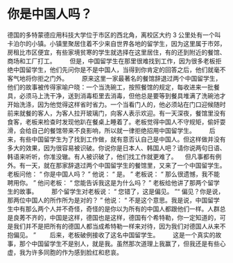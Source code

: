 # 你是中国人吗？

德国的多特蒙德应用科技大学位于市区的西北角，离校区大约 3 公里处有一个叫卡泊尔的小镇。小镇里聚居住着不少来自世界各地的留学生，因为这里属于市郊，房租比市区便宜，有些家境贫寒的学生就选择在这里居住，有的还到附近的餐馆、商场和工厂打工。 
　　但是，中国留学生在那里很难找到工作，因为很多老板拒绝中国留学生，他们先问你是不是中国人，当得到你肯定的回答之后，他们就毫不客气地将你拒之门外。 
　　原来这里一家最著名的餐馆辞退过两个中国留学生，他们的故事被传得家喻户晓：一个当洗碗工，按照餐馆的规定，每收进来一批餐具，必须马上洗干净，送到消毒柜里去消毒，但他总是要等到餐具堆满了洗碗池才开始洗涤，因为他觉得这样省时省力。一个当看门人的，他必须站在门口迎候随时前来就餐的客人，为客人拉开玻璃门，向客人表示欢迎。有一天深夜，餐馆里没有食客，老板来检查时发现他趴在餐桌上睡着了。老板觉得中国人不守规矩，偷奸耍滑，会给自己的餐馆带来不良影响，所以就一律拒绝招用中国留学生。 
　　后来，有些中国留学生为了找到工作做，就有意否认自己是中国人。但这样做并没有多大的效果，因为很容易被识破。你说你是日本人、韩国人吧？请你说两句日语、韩语来听听，你准没辙。有人被识破了，他们找工作就更难了。 
　但凡事都有例外。有一天，就在那家辞退过两个中国留学生的餐馆里，又来了一个中国留学生。老板问他： “ 你是中国人吗？ ” 他说： “ 是。 ” 老板说： “ 那么很遗憾，我不能聘用你。 ” 他问老板： “ 您能告诉我这是为什么吗？ ” 老板给他讲了那两个留学生的故事。 
　　那个留学生对老板说： “ 您错了，这是偏见。 ”“ 偏见？你是说，那两位中国人的所作所为是对的？ ” 他说： “ 不是这个意思。我是说，中国留学生中有那么两个人并不奇怪，奇怪的是你以为所有的中国人都跟他们一样。人群总是良莠不齐的，中国是这样，德国也是这样，德国有个希特勒，你一定知道的，可是我们并不是把所有的德国人都当成希特勒一样来对待，因为我们对德国人从来不抱偏见。 ” 
　　后来，老板破例接收了这名中国留学生。 
　　这是一个真实的故事，那个中国留学生不是别人，就是我。虽然那次道理上我赢了，但我还是有些心虚，我为许多同胞的作为感到脸红和悲哀。
  